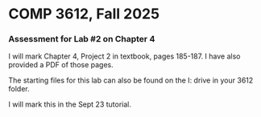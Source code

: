 # COMP 3612, Fall 2025

### Assessment for Lab #2 on Chapter 4

I will mark Chapter 4, Project 2 in textbook, pages 185-187. I have also provided a PDF of those pages.

The starting files for this lab can also be found on the I: drive in your 3612 folder.

I will mark this in the Sept 23 tutorial.


